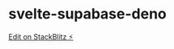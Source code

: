 # svelte-supabase-deno

[Edit on StackBlitz ⚡️](https://stackblitz.com/edit/svelte-supabase-deno-jhpapa)